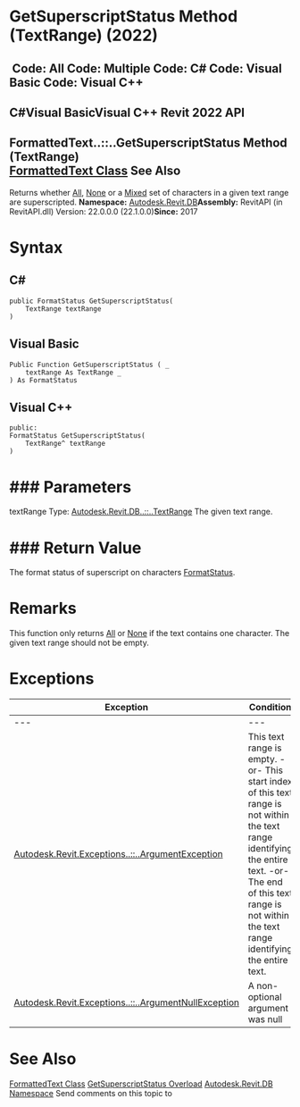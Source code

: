 # GetSuperscriptStatus Method (TextRange) (2022)

﻿
 Code: All Code: Multiple Code: C# Code: Visual Basic Code: Visual C++   
---  
C#Visual BasicVisual C++
Revit 2022 API  
---  
FormattedText..::..GetSuperscriptStatus Method (TextRange)  
[FormattedText Class](79a92343-2342-8325-1b51-f12c4fb05481.md "FormattedText Class") See Also  
---  
Returns whether [All](81333f80-2181-8faa-9c1e-cadcda7f3b5e.md "FormatStatus Enumeration"), [None](81333f80-2181-8faa-9c1e-cadcda7f3b5e.md "FormatStatus Enumeration") or a [Mixed](81333f80-2181-8faa-9c1e-cadcda7f3b5e.md "FormatStatus Enumeration") set of characters in a given text range are superscripted. 
**Namespace:** [Autodesk.Revit.DB](87546ba7-461b-c646-cbb1-2cb8f5bff8b2.md "Autodesk.Revit.DB Namespace")**Assembly:** RevitAPI (in RevitAPI.dll) Version: 22.0.0.0 (22.1.0.0)**Since:** 2017 
# Syntax
C#  
---  
```text
public FormatStatus GetSuperscriptStatus(
	TextRange textRange
)
```
  
Visual Basic  
---  
```text
Public Function GetSuperscriptStatus ( _
	textRange As TextRange _
) As FormatStatus
```
  
Visual C++  
---  
```text
public:
FormatStatus GetSuperscriptStatus(
	TextRange^ textRange
)
```
  
# ### Parameters
textRange
    Type: [Autodesk.Revit.DB..::..TextRange](8a00baaf-8cb8-d9f0-e0a0-eaa5aa16e55e.md "TextRange Class") The given text range. 
# ### Return Value
The format status of superscript on characters [FormatStatus](81333f80-2181-8faa-9c1e-cadcda7f3b5e.md "FormatStatus Enumeration"). 
# Remarks
This function only returns [All](81333f80-2181-8faa-9c1e-cadcda7f3b5e.md "FormatStatus Enumeration") or [None](81333f80-2181-8faa-9c1e-cadcda7f3b5e.md "FormatStatus Enumeration") if the text contains one character. The given text range should not be empty. 
# Exceptions
| Exception | Condition |
| --- | --- |
| --- | --- |
| [Autodesk.Revit.Exceptions..::..ArgumentException](2e6e4206-97a8-dd4b-df5d-4269f4bb6088.md "ArgumentException Class") | This text range is empty. -or- This start index of this text range is not within the text range identifying the entire text. -or- The end of this text range is not within the text range identifying the entire text. |
| [Autodesk.Revit.Exceptions..::..ArgumentNullException](631e1424-60f4-929b-4e52-dda9dcd26316.md "ArgumentNullException Class") | A non-optional argument was null |

# See Also
[FormattedText Class](79a92343-2342-8325-1b51-f12c4fb05481.md "FormattedText Class")
[GetSuperscriptStatus Overload](68e6c6df-ed20-52b7-025a-cb3c18b021b4.md "GetSuperscriptStatus Method")
[Autodesk.Revit.DB Namespace](87546ba7-461b-c646-cbb1-2cb8f5bff8b2.md "Autodesk.Revit.DB Namespace")
Send comments on this topic to 